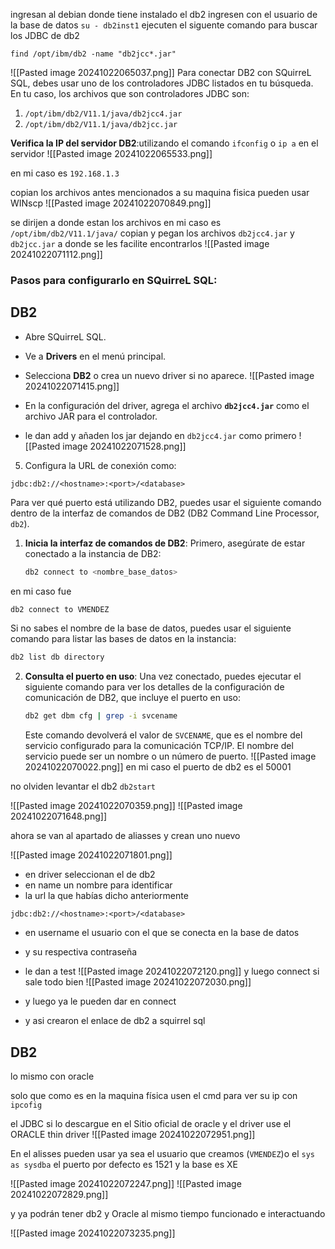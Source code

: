 ingresan al debian donde tiene instalado el db2
ingresen con el usuario de la base de datos `su - db2inst1`
ejecuten el siguente comando para buscar los JDBC de db2

```shell
find /opt/ibm/db2 -name "db2jcc*.jar"
```
![[Pasted image 20241022065037.png]]
Para conectar DB2 con SQuirreL SQL, debes usar uno de los controladores JDBC listados en tu búsqueda. En tu caso, los archivos que son controladores JDBC son:

1. `/opt/ibm/db2/V11.1/java/db2jcc4.jar`
2. `/opt/ibm/db2/V11.1/java/db2jcc.jar`

**Verifica la IP del servidor DB2**:utilizando el comando `ifconfig` o `ip a` en el servidor
![[Pasted image 20241022065533.png]]

en mi caso es `192.168.1.3`


copian los archivos antes mencionados a su maquina fisica pueden usar WINscp
![[Pasted image 20241022070849.png]]

se dirijen a donde estan los archivos en mi caso es `/opt/ibm/db2/V11.1/java/` copian y pegan los archivos `db2jcc4.jar` y `db2jcc.jar` a donde se les facilite encontrarlos
![[Pasted image 20241022071112.png]]
### Pasos para configurarlo en SQuirreL SQL:
## DB2
- Abre SQuirreL SQL.

- Ve a **Drivers** en el menú principal.

- Selecciona **DB2** o crea un nuevo driver si no aparece.
![[Pasted image 20241022071415.png]]
- En la configuración del driver, agrega el archivo **`db2jcc4.jar`** como el archivo JAR para el controlador. 

- le dan add y añaden los jar dejando en `db2jcc4.jar` como primero
![[Pasted image 20241022071528.png]]

5. Configura la URL de conexión como:
```
jdbc:db2://<hostname>:<port>/<database>

```


Para ver qué puerto está utilizando DB2, puedes usar el siguiente comando dentro de la interfaz de comandos de DB2 (DB2 Command Line Processor, `db2`).

1. **Inicia la interfaz de comandos de DB2**:
   Primero, asegúrate de estar conectado a la instancia de DB2:

   ```bash
   db2 connect to <nombre_base_datos>
   ```
 en mi caso fue
   ```bash
   db2 connect to VMENDEZ
   ```

   Si no sabes el nombre de la base de datos, puedes usar el siguiente comando para listar las bases de datos en la instancia:

   ```bash
   db2 list db directory
   ```

2. **Consulta el puerto en uso**:
   Una vez conectado, puedes ejecutar el siguiente comando para ver los detalles de la configuración de comunicación de DB2, que incluye el puerto en uso:

   ```bash
   db2 get dbm cfg | grep -i svcename
   ```

   Este comando devolverá el valor de `SVCENAME`, que es el nombre del servicio configurado para la comunicación TCP/IP. El nombre del servicio puede ser un nombre o un número de puerto.
![[Pasted image 20241022070022.png]]
en mi caso el puerto de db2 es el 50001

no olviden levantar el db2  `db2start`

 ![[Pasted image 20241022070359.png]]
![[Pasted image 20241022071648.png]]

ahora se van al apartado de aliasses y crean uno nuevo

![[Pasted image 20241022071801.png]]

- en driver seleccionan el de db2 
- en name un nombre para identificar
- la url la que habías dicho anteriormente 
```
jdbc:db2://<hostname>:<port>/<database>

```
- en username el usuario con el que se conecta en la base de datos
- y su respectiva contraseña
- le dan a test 
![[Pasted image 20241022072120.png]]
y luego connect si sale todo bien 
![[Pasted image 20241022072030.png]]

- y luego ya le pueden dar en connect
 - y asi crearon el enlace de db2 a squirrel sql
## DB2
lo mismo con oracle

solo que como es en la maquina física usen el cmd para ver su ip con `ipcofig`

el JDBC si lo descargue en el Sitio oficial de oracle y el driver use el ORACLE thin driver
![[Pasted image 20241022072951.png]]

En el alisses pueden usar ya sea el usuario que creamos (`VMENDEZ`)o el `sys as sysdba`
el puerto por defecto es 1521 y la base es XE


![[Pasted image 20241022072247.png]]
![[Pasted image 20241022072829.png]]


y ya podrán tener db2 y Oracle al mismo tiempo funcionado e interactuando

![[Pasted image 20241022073235.png]]


